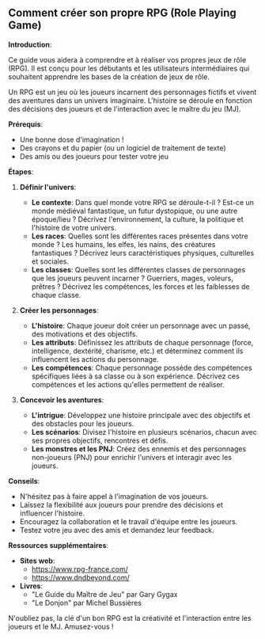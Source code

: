 ##  Comment créer son propre RPG (Role Playing Game) 

**Introduction**:

Ce guide vous aidera à comprendre et à réaliser vos propres jeux de rôle (RPG). Il est conçu pour les débutants et les utilisateurs intermédiaires qui souhaitent apprendre les bases de la création de jeux de rôle.

Un RPG est un jeu où les joueurs incarnent des personnages fictifs et vivent des aventures dans un univers imaginaire. L'histoire se déroule en fonction des décisions des joueurs et de l'interaction avec le maître du jeu (MJ).

**Prérequis**:

* Une bonne dose d'imagination !
* Des crayons et du papier (ou un logiciel de traitement de texte)
* Des amis ou des joueurs pour tester votre jeu

**Étapes**:

1. **Définir l'univers**:
   * **Le contexte**: Dans quel monde votre RPG se déroule-t-il ? Est-ce un monde médiéval fantastique, un futur dystopique, ou une autre époque/lieu ? Décrivez l'environnement, la culture, la politique et l'histoire de votre univers.
   * **Les races**: Quelles sont les différentes races présentes dans votre monde ? Les humains, les elfes, les nains, des créatures fantastiques ? Décrivez leurs caractéristiques physiques, culturelles et sociales.
   * **Les classes**: Quelles sont les différentes classes de personnages que les joueurs peuvent incarner ? Guerriers, mages, voleurs, prêtres ? Décrivez les compétences, les forces et les faiblesses de chaque classe.

2. **Créer les personnages**:
   * **L'histoire**: Chaque joueur doit créer un personnage avec un passé, des motivations et des objectifs. 
   * **Les attributs**: Définissez les attributs de chaque personnage (force, intelligence, dextérité, charisme, etc.) et déterminez comment ils influencent les actions du personnage.
   * **Les compétences**: Chaque personnage possède des compétences spécifiques liées à sa classe ou à son expérience. Décrivez ces compétences et les actions qu'elles permettent de réaliser.

3. **Concevoir les aventures**:
   * **L'intrigue**: Développez une histoire principale avec des objectifs et des obstacles pour les joueurs.
   * **Les scénarios**: Divisez l'histoire en plusieurs scénarios, chacun avec ses propres objectifs, rencontres et défis.
   * **Les monstres et les PNJ**: Créez des ennemis et des personnages non-joueurs (PNJ) pour enrichir l'univers et interagir avec les joueurs.

**Conseils**:

* N'hésitez pas à faire appel à l'imagination de vos joueurs. 
* Laissez la flexibilité aux joueurs pour prendre des décisions et influencer l'histoire.
* Encouragez la collaboration et le travail d'équipe entre les joueurs.
* Testez votre jeu avec des amis et demandez leur feedback.

**Ressources supplémentaires**:

* **Sites web**:
    * https://www.rpg-france.com/
    * https://www.dndbeyond.com/
* **Livres**:
    * "Le Guide du Maître de Jeu" par Gary Gygax
    * "Le Donjon" par Michel Bussières

N'oubliez pas, la clé d'un bon RPG est la créativité et l'interaction entre les joueurs et le MJ. Amusez-vous !


